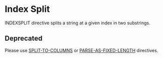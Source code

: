 # Index Split

INDEXSPLIT directive splits a string at a given index in two substrings.

## Deprecated

Please use [SPLIT-TO-COLUMNS](split-to-columns.md) or [PARSE-AS-FIXED-LENGTH](fixed-length-parser.md) directives.